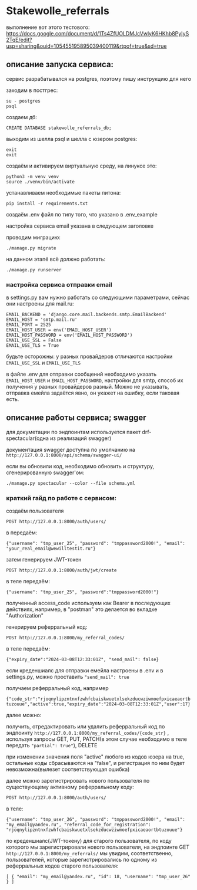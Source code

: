 # Stakewolle_referrals
выполнение вот этого тестового:
https://docs.google.com/document/d/1Ts4ZfUOLDMJcVwlyK6HKhb8PyIyS2TqE/edit?usp=sharing&ouid=105455195895039400119&rtpof=true&sd=true
## описание запуска сервиса:
сервис разрабатывался на postgres, поэтому пишу инструкцию для него

заходим в постгрес:
```
su - postgres
psql
```
создаем дб:
```
CREATE DATABASE stakewolle_referrals_db;
```
выходим из шелла psql и шелла с юзером postgres:
```
exit
exit
```
создаём и активируем виртуальную среду, на линуксе это:
```
python3 -m venv venv
source ./venv/bin/activate
```
устанавливаем необходимые пакеты питона:
```
pip install -r requirements.txt
```
создаём .env файл по типу того, что указано в .env_example

настройка сервиса email указана в следующем заголовке


проводим миграцию:
```
./manage.py migrate
```
на данном этапё всё должно работать:
```
./manage.py runserver
```
### настройка сервиса отправки email
в settings.py вам нужно работать со следующими параметрами, сейчас они настроены для mail.ru:
```
EMAIL_BACKEND = 'django.core.mail.backends.smtp.EmailBackend'
EMAIL_HOST = 'smtp.mail.ru'
EMAIL_PORT = 2525
EMAIL_HOST_USER = env('EMAIL_HOST_USER')
EMAIL_HOST_PASSWORD = env('EMAIL_HOST_PASSWORD')
EMAIL_USE_SSL = False
EMAIL_USE_TLS = True
```
будьте осторожны: у разных провайдеров отличаются настройки `EMAIL_USE_SSL` и `EMAIL_USE_TLS`

в файле .env для отправки сообщений необходимо указать `EMAIL_HOST_USER` и `EMAIL_HOST_PASSWORD`, настройки для smtp, способ их получения у разных провайдеров разный. Можно не указывать, отправка емейла задаётся явно, он укажет на ошибку, если таковая есть.

## описание работы сервиса; swagger
для докуметации по эндпоинтам используется пакет drf-spectacular(одна
из реализаций swagger)

документация swagger доступна по умолчанию на
`http://127.0.0.1:8000/api/schema/swagger-ui/`

если вы обновили код, необходимо обновить и структуру, сгенерированную swagger'ом:
```
./manage.py spectacular --color --file schema.yml
```


### краткий гайд по работе с сервисом:

создаём пользователя

`POST http://127.0.0.1:8000/auth/users/`

в передаём:

`{"username": "tmp_user_25", "password": "tmppassword2000!", "email": "your_real_email@wewilltestit.ru"}`


затем генерируем JWT-токен

`POST http://127.0.0.1:8000/auth/jwt/create`

в теле передаём:

`{"username": "tmp_user_25", "password":"tmppassword2000!"}`


полученный access_code используем как Bearer в последующих действиях,
например, в "postman" это делается во вкладке "Authorization"


генерируем реферральный код:

`POST http://127.0.0.1:8000/my_referral_codes/`

в теле передаём:

`{"expiry_date":"2024-03-08T12:33:01Z", "send_mail": false}`

если креденшиалс для отправки емейла настроены в .env и в settings.py,
можно проставить `"send_mail": true`


получаем реферральный код, например

`{"code_str":"rjoqnylipzntnxfzwhfcbaiskwuetxlsekzducwziwmoefpxicaeaortbtuzouue","active":true,"expiry_date":"2024-03-08T12:33:01Z","user":17}`



далее можно:

получить, отредактировать или удалить реферральный код по эндпоинту
`http://127.0.0.1:8000/my_referral_codes/{code_str}` , используя
запросы GET, PUT, PATCH(в этом случае необходимо в теле передать
`"partial": true"`), DELETE



при изменении значения поля "active" любого из кодов юзера на true,
остальные коды сбрасываются на "false", и регистрация по ним будет
невозможна(вылезет соответствующая ошибка)



далее можно зарегистрировать нового пользователя по существующему
активному реферральному коду:

`POST http://127.0.0.1:8000/auth/users/`

в теле:

`{"username": "tmp_user_26", "password": "tmppassword2000!", "email":
"my_email@yandex.ru", "referral_code_for_registration":
"rjoqnylipzntnxfzwhfcbaiskwuetxlsekzducwziwmoefpxicaeaortbtuzouue"}`



по креденшиалс(JWT-токену) для старого пользователя, по коду которого
мы зарегистрировали нового пользователя, на эндпоинте GET
`http://127.0.0.1:8000/my_referrals/` мы увидим, соответственно,
пользователей, которые зарегистрировались по одному из реферральных
кодов старого пользователя:

`[ { "email": "my_email@yandex.ru", "id": 18, "username":
    "tmp_user_26" } ] `
